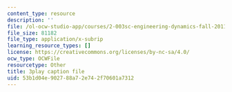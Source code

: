 ```yaml
---
content_type: resource
description: ''
file: /ol-ocw-studio-app/courses/2-003sc-engineering-dynamics-fall-2011/53b1d04e902788a72e742f70601a7312_tm51lwadMOc.srt
file_size: 81182
file_type: application/x-subrip
learning_resource_types: []
license: https://creativecommons.org/licenses/by-nc-sa/4.0/
ocw_type: OCWFile
resourcetype: Other
title: 3play caption file
uid: 53b1d04e-9027-88a7-2e74-2f70601a7312
---
```

